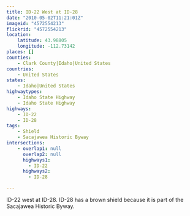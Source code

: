 ```yaml
---
title: ID-22 West at ID-28
date: "2010-05-02T11:21:01Z"
imageid: "4572554213"
flickrid: "4572554213"
location:
    latitude: 43.98805
    longitude: -112.73142
places: []
counties:
    - Clark County|Idaho|United States
countries:
    - United States
states:
    - Idaho|United States
highwaytypes:
    - Idaho State Highway
    - Idaho State Highway
highways:
    - ID-22
    - ID-28
tags:
    - Shield
    - Sacajawea Historic Byway
intersections:
    - overlap1: null
      overlap2: null
      highways1:
        - ID-22
      highways2:
        - ID-28

---
```

ID-22 west at ID-28.  ID-28 has a brown shield because it is part of the Sacajawea Historic Byway.
